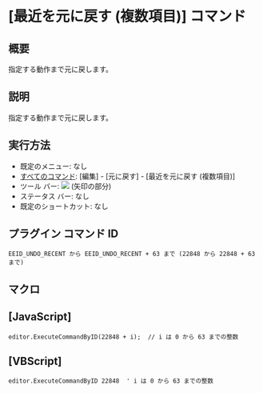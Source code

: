 # \[最近を元に戻す (複数項目)\] コマンド

## 概要

指定する動作まで元に戻します。

## 説明

指定する動作まで元に戻します。

## 実行方法

- 既定のメニュー: なし
- [すべてのコマンド](../../glossary/allcommands): \[編集\] \- \[元に戻す\] \- \[最近を元に戻す (複数項目)\]
- ツール バー: ![](../../images/editundo..png) (矢印の部分)
- ステータス バー: なし
- 既定のショートカット: なし

## プラグイン コマンド ID

```
EEID_UNDO_RECENT から EEID_UNDO_RECENT + 63 まで (22848 から 22848 + 63 まで)
```

## マクロ

## \[JavaScript\]

```
editor.ExecuteCommandByID(22848 + i);  // i は 0 から 63 までの整数
```

## \[VBScript\]

```
editor.ExecuteCommandByID 22848  ' i は 0 から 63 までの整数
```
